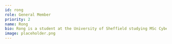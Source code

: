 ```yaml
---
id: rong
role: General Member
priority: 2
name: Rong
bio: Rong is a student at the University of Sheffield studying MSc Cybersecurity and Artificial Intelligence
image: placeholder.png
---
```

